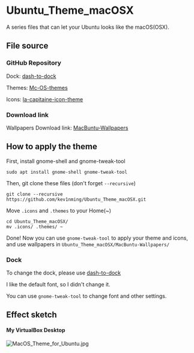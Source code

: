 # Ubuntu_Theme_macOSX 
A series files that can let your Ubuntu looks like the macOS(OSX).

## File source
### GitHub Repository
Dock: [dash-to-dock](https://github.com/micheleg/dash-to-dock) 

Themes: [Mc-OS-themes](https://github.com/paullinuxthemer/Mc-OS-themes)

Icons: [la-capitaine-icon-theme](https://github.com/keeferrourke/la-capitaine-icon-theme/) 
### Download link
Wallpapers Download link: [MacBuntu-Wallpapers](http://drive.noobslab.com/data/Mac/MacBuntu-Wallpapers.zip)

## How to apply the theme
First, install gnome-shell and gnome-tweak-tool

```shell
sudo apt install gnome-shell gnome-tweak-tool
```

Then, git clone these files (don't forget `--recursive`)

```shell
git clone --recursive https://github.com/kev1nming/Ubuntu_Theme_macOSX.git
```

Move `.icons` and `.themes` to your Home(~)

``` shell
cd Ubuntu_Theme_macOSX/
mv .icons/ .themes/ ~
```

Done! Now you can use `gnome-tweak-tool` to apply your theme and icons, and use wallpapers in `Ubuntu_Theme_macOSX/MacBuntu-Wallpapers/`

### Dock

To change the dock, please use [dash-to-dock](https://github.com/micheleg/dash-to-dock)

I like the default font, so I didn't change it.

You can use `gnome-tweak-tool` to change font and other settings.

## Effect sketch
#### My VirtualBox Desktop
![MacOS_Theme_for_Ubuntu.jpg](https://i.loli.net/2018/08/17/5b767c7325629.jpg)
